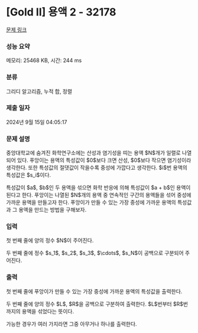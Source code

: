 # [Gold II] 용액 2 - 32178 

[문제 링크](https://www.acmicpc.net/problem/32178) 

### 성능 요약

메모리: 25468 KB, 시간: 244 ms

### 분류

그리디 알고리즘, 누적 합, 정렬

### 제출 일자

2024년 9월 15일 04:05:17

### 문제 설명

<p>중앙대학교에 숨겨진 화학연구소에는 산성과 염기성을 띠는 용액 $N$개가 일렬로 나열되어 있다. 푸앙이는 용액의 특성값이 $0$보다 크면 산성, $0$보다 작으면 염기성이라 생각한다. 또한 특성값의 절댓값이 작을수록 중성에 가깝다고 생각한다. $i$번 용액의 특성값은 $s_i$이다.</p>

<p>특성값이 $a$, $b$인 두 용액을 섞으면 화학 반응에 의해 특성값이 $a + b$인 용액이 된다고 한다. 푸앙이는 나열된 $N$개의 용액 중 연속적인 구간의 용액들을 섞어 중성에 가까운 용액을 만들고자 한다. 푸앙이가 만들 수 있는 가장 중성에 가까운 용액의 특성값과 그 용액을 만드는 방법을 구해보자.</p>

### 입력 

 <p>첫 번째 줄에 양의 정수 $N$이 주어진다.</p>

<p>두 번째 줄에 정수 $s_1$, $s_2$, $s_3$, $\cdots$, $s_N$이 공백으로 구분되어 주어진다.</p>

### 출력 

 <p>첫 번째 줄에 푸앙이가 만들 수 있는 가장 중성에 가까운 용액의 특성값을 출력한다.</p>

<p>두 번째 줄에 양의 정수 $L$, $R$을 공백으로 구분하여 출력한다. $L$번부터 $R$번까지의 용액을 섞었다는 뜻이다.</p>

<p>가능한 경우가 여러 가지라면 그중 아무거나 하나를 출력한다.</p>

